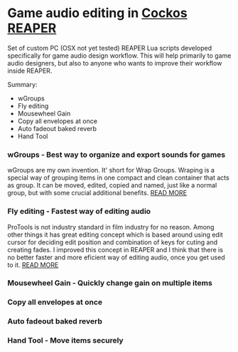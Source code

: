 # Game audio editing in [Cockos REAPER](https://www.reaper.fm/)

  Set of custom PC (OSX not yet tested) REAPER Lua scripts developed specifically for game audio design workflow. This will help primarily to game audio designers, but also to anyone who wants to improve their workflow inside REAPER.

Summary:
- wGroups
- Fly editing
- Mousewheel Gain
- Copy all envelopes at once
- Auto fadeout baked reverb
- Hand Tool


### wGroups - Best way to organize and export sounds for games

  wGroups are my own invention. It' short for Wrap Groups. Wraping is a special way of grouping items in one compact and clean container that acts as group. It can be moved, edited, copied and named, just like a normal group, but with some crucial additional benefits.
[READ MORE](https://github.com/nikolalkc/nikolalkc_reaper_scripts/wiki/wGroups)


### Fly editing - Fastest way of editing audio
  ProTools is not industry standard in film industry for no reason. Among other things it has great editing concept which is based around using edit cursor for deciding edit position and combination of keys for cuting and creating fades. I improved this concept in REAPER and I think that there is no better faster and more eficient way of editing audio, once you get used to it. [READ MORE](https://github.com/nikolalkc/nikolalkc_reaper_scripts/wiki/Fly-Editing)
### Mousewheel Gain - Quickly change gain on multiple items
### Copy all envelopes at once
### Auto fadeout baked reverb
### Hand Tool - Move items securely
